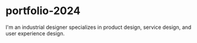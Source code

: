# portfolio-2024
I'm an industrial designer specializes in product design, service design, and user experience design. 
